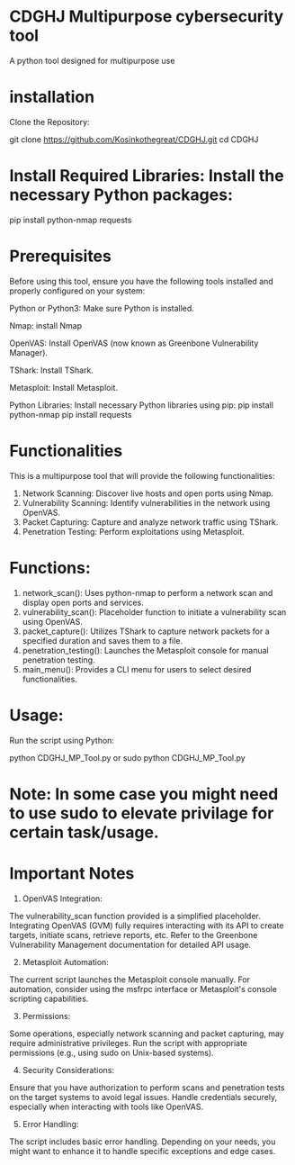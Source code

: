 # CDGHJ Multipurpose cybersecurity tool
A python tool designed for multipurpose use

# installation
Clone the Repository:

git clone https://github.com/Kosinkothegreat/CDGHJ.git
cd CDGHJ

# Install Required Libraries: Install the necessary Python packages:

pip install python-nmap requests

# Prerequisites
Before using this tool, ensure you have the following tools installed and properly configured on your system:

Python or Python3: Make sure Python is installed.

Nmap: install Nmap

OpenVAS: Install OpenVAS (now known as Greenbone Vulnerability Manager).

TShark: Install TShark.

Metasploit: Install Metasploit.

Python Libraries: Install necessary Python libraries using pip: 
pip install python-nmap
pip install requests


# Functionalities

This is a multipurpose tool that will provide the following functionalities:

1. Network Scanning: Discover live hosts and open ports using Nmap.
2. Vulnerability Scanning: Identify vulnerabilities in the network using OpenVAS.
3. Packet Capturing: Capture and analyze network traffic using TShark.
4. Penetration Testing: Perform exploitations using Metasploit.
   

# Functions:

1. network_scan(): Uses python-nmap to perform a network scan and display open ports and services.
2. vulnerability_scan(): Placeholder function to initiate a vulnerability scan using OpenVAS. 
3. packet_capture(): Utilizes TShark to capture network packets for a specified duration and saves them to a file.
4. penetration_testing(): Launches the Metasploit console for manual penetration testing.
5. main_menu(): Provides a CLI menu for users to select desired functionalities.

# Usage:

Run the script using Python:

  python CDGHJ_MP_Tool.py      or        sudo python CDGHJ_MP_Tool.py
  # Note: In some case you might need to use sudo to elevate privilage for certain task/usage.

 # Important Notes
 
1. OpenVAS Integration:

The vulnerability_scan function provided is a simplified placeholder. Integrating OpenVAS (GVM) fully requires interacting with its API to create targets, initiate scans, retrieve reports, etc.
Refer to the Greenbone Vulnerability Management documentation for detailed API usage.

2. Metasploit Automation:

The current script launches the Metasploit console manually. For automation, consider using the msfrpc interface or Metasploit's console scripting capabilities.

3. Permissions:

Some operations, especially network scanning and packet capturing, may require administrative privileges. Run the script with appropriate permissions (e.g., using sudo on Unix-based systems).

4. Security Considerations:

Ensure that you have authorization to perform scans and penetration tests on the target systems to avoid legal issues.
Handle credentials securely, especially when interacting with tools like OpenVAS.

5. Error Handling:

The script includes basic error handling. Depending on your needs, you might want to enhance it to handle specific exceptions and edge cases.
